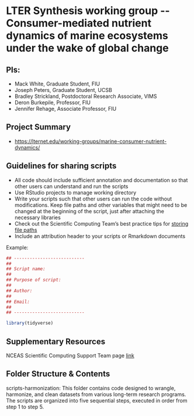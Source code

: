 # LTER Synthesis working group -- Consumer-mediated nutrient dynamics of marine ecosystems under the wake of global change


## PIs: 

- Mack White, Graduate Student, FIU
- Joseph Peters, Graduate Student, UCSB
- Bradley Strickland, Postdoctoral Research Associate, VIMS
- Deron Burkepile, Professor, FIU
- Jennifer Rehage, Associate Professor, FIU


## Project Summary

- https://lternet.edu/working-groups/marine-consumer-nutrient-dynamics/


## Guidelines for sharing scripts

- All code should include sufficient annotation and documentation so that other users can understand and run the scripts 
- Use RStudio projects to manage working directory
- Write your scripts such that other users can run the code without modifications. Keep file paths and other variables that might need to be changed at the beginning of the script, just after attaching the necessary libraries
- Check out the Scientific Computing Team’s best practice tips for [storing file paths](https://nceas.github.io/scicomp.github.io/best_practices.html#file-paths)
- Include an attribution header to your scripts or Rmarkdown documents

Example:

```r
## ---------------------------
##
## Script name: 
##
## Purpose of script:
##
## Author: 
##
## Email: 
##
## ---------------------------

library(tidyverse)

```


## Supplementary Resources

NCEAS Scientific Computing Support Team page [link](https://nceas.github.io/scicomp.github.io)

## Folder Structure & Contents

scripts-harmonization: This folder contains code designed to wrangle, harmonize, and clean datasets from various long-term research programs. The scripts are organized into five sequential steps, executed in order from step 1 to step 5. 

